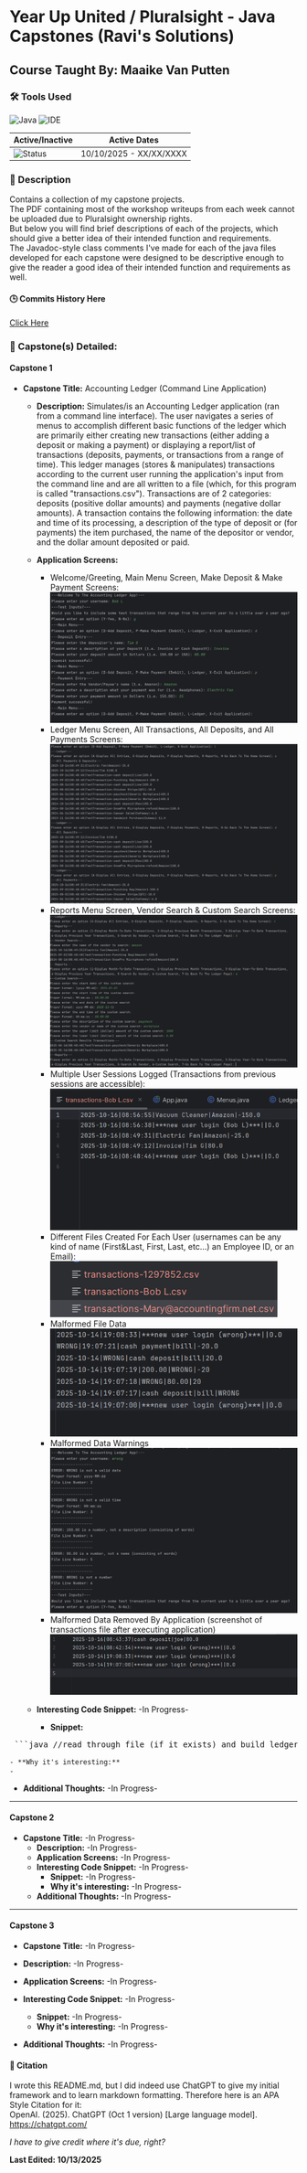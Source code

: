 # Year Up United / Pluralsight - Java Capstones (Ravi's Solutions)
## Course Taught By: Maaike Van Putten

### 🛠️ Tools Used
![Java](https://img.shields.io/badge/language-Java-blue.svg)
![IDE](https://img.shields.io/badge/IDE-IntelliJ-orange)

| Active/Inactive | Active Dates |
| --- | --- |
| ![Status](https://img.shields.io/badge/status-active-brightgreen) | 10/10/2025 - XX/XX/XXXX|

### 📝 Description
Contains a collection of my capstone projects. <br>
The PDF containing most of the workshop writeups from each week cannot be uploaded due to Pluralsight ownership rights. <br>
But below you will find brief descriptions of each of the projects, which should give a better idea of their intended function and requirements. <br>
The Javadoc-style class comments I've made for each of the java files developed for each capstone were designed to be descriptive enough to give the reader a good idea of their intended function and requirements as well.

#### 🕒 Commits History Here<br>
[Click Here](https://github.com/gitraspigner/capstones/commits/master) <br>

### 💭 Capstone(s) Detailed: <br>
#### Capstone 1
- **Capstone Title:** Accounting Ledger (Command Line Application)
  - **Description:** Simulates/is an Accounting Ledger application (ran from a command line interface). The user navigates a series of menus to accomplish different basic functions of the ledger which are primarily either creating new transactions (either adding a deposit or making a payment) or displaying a report/list of transactions (deposits, payments, or transactions from a range of time). This ledger manages (stores & manipulates) transactions according to the current user running the application's input from the command line and are all written to a file (which, for this program is called "transactions.csv"). Transactions are of 2 categories: deposits (positive dollar amounts) and payments (negative dollar amounts). A transaction contains the following information: the date and time of its processing, a description of the type of deposit or (for payments) the item purchased, the name of the depositor or vendor, and the dollar amount deposited or paid.
  - **Application Screens:**
    - Welcome/Greeting, Main Menu Screen, Make Deposit & Make Payment Screens: <br>
    ![welcomeMainMenuDepositAndPaymentScreens.png](src/com/pluralsight/capstone1/Screenshots/welcomeMainMenuDepositAndPaymentScreens.png)
    - Ledger Menu Screen, All Transactions, All Deposits, and All Payments Screens: <br>
    ![ledgerMenuAllTransactionsAllDepositsAllPayments.png](src/com/pluralsight/capstone1/Screenshots/ledgerMenuAllTransactionsAllDepositsAllPayments.png)
    - Reports Menu Screen, Vendor Search & Custom Search Screens: <br>
    ![reportsMenuVendorSearchCustomSearch.png](src/com/pluralsight/capstone1/Screenshots/reportsMenuVendorSearchCustomSearch.png)
    - Multiple User Sessions Logged (Transactions from previous sessions are accessible): <br>
    ![bobL.TransactionsFile.MultipleSessions.png](src/com/pluralsight/capstone1/Screenshots/bobL.TransactionsFile.MultipleSessions.png)
    - Different Files Created For Each User (usernames can be any kind of name (First&Last, First, Last, etc...) an Employee ID, or an Email): <br>
    ![differentFilesForDifferentUsernames.png](src/com/pluralsight/capstone1/Screenshots/differentFilesForDifferentUsernames.png)
    - Malformed File Data <br>
    ![malformedDataFile.png](src/com/pluralsight/capstone1/Screenshots/malformedDataFile.png)
    - Malformed Data Warnings <br>
    ![malformedDataFileWarnings.png](src/com/pluralsight/capstone1/Screenshots/malformedDataFileWarnings.png)
    - Malformed Data Removed By Application (screenshot of transactions file after executing application) <br>
    ![malformedDataRemovedAfterExecution.png](src/com/pluralsight/capstone1/Screenshots/malformedDataRemovedAfterExecution.png)

      
  - **Interesting Code Snippet:** -In Progress-
    - **Snippet:**
<pre> ```java //read through file (if it exists) and build ledger including all transactions, also include user logins public void buildLedgerFromFile(String filePath, String username) { String userFilenamePath = filePath + "transactions-" + username + ".csv"; //read user file only if it exists if (Files.exists(Path.of(userFilenamePath))) { try (BufferedReader reader = new BufferedReader(new FileReader(userFilenamePath))) { String line; String dateString; String timeString; String description; String vendorOrName; String amountString; String[] transactionData; int lineNumber = 0; while ((line = reader.readLine()) != null) { lineNumber++; transactionData = line.split("\\|"); if (transactionData.length != 5) { System.out.println("-------------------"); System.out.println("ERROR: Invalid line (format) found: " + line); System.out.println("Must have 5 components separated by '|' character"); System.out.println("File Line Number: " + lineNumber); System.out.println("-------------------"); continue; //skip the line and keep reading, may as well } dateString = transactionData[0]; if (!isDate(dateString)) { System.out.println("-------------------"); System.out.println("ERROR: " + dateString + " is not a valid date"); System.out.println("Proper Format: yyyy-MM-dd"); System.out.println("File Line Number: " + lineNumber); System.out.println("-------------------"); continue; //skip the line } // additional processing... } } catch (IOException e) { e.printStackTrace(); } } } ``` </pre>
    - **Why it's interesting:**
    - 
  - **Additional Thoughts:** -In Progress-
---
#### Capstone 2
- **Capstone Title:** -In Progress-
  - **Description:** -In Progress-
  - **Application Screens:** -In Progress-
  - **Interesting Code Snippet:** -In Progress-
    - **Snippet:** -In Progress-
    - **Why it's interesting:** -In Progress-
  - **Additional Thoughts:** -In Progress-
---
#### Capstone 3
 - **Capstone Title:** -In Progress-
 - **Description:** -In Progress-
 - **Application Screens:** -In Progress-
 



  - **Interesting Code Snippet:** -In Progress-
    - **Snippet:** -In Progress-
    - **Why it's interesting:** -In Progress-
  - **Additional Thoughts:** -In Progress-

#### 🔖 Citation
I wrote this README.md, but I did indeed use ChatGPT to give my initial framework and to learn markdown formatting. Therefore here is an APA Style Citation for it:  <br>
OpenAI. (2025). ChatGPT (Oct 1 version) [Large language model]. https://chatgpt.com/ <br>

*I have to give credit where it's due, right?* <br>

**Last Edited: 10/13/2025**
